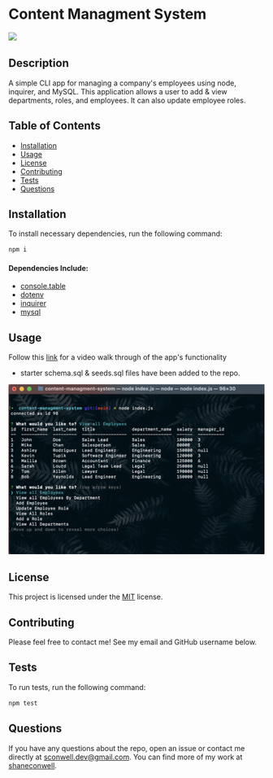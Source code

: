 # Content Managment System
  

  <a href="https://opensource.org/licenses/MIT" alt="License">
        <img src="https://img.shields.io/badge/license-MIT-brightgreen" /></a>
  
  ## Description
  A simple CLI app for managing a company's employees using node, inquirer, and MySQL. 
  This application allows a user to add & view departments, roles, and employees. It can also update employee roles.

  ## Table of Contents
  - [Installation](#installation)
  - [Usage](#usage)
  - [License](#license)
  - [Contributing](#Contributing)
  - [Tests](Test)
  - [Questions](Questions)

  ## Installation
  To install necessary dependencies, run the following command:

``` md
npm i
```

#### Dependencies Include:
- [console.table](https://www.npmjs.com/package/console.table)
- [dotenv](https://www.npmjs.com/package/dotenv)
- [inquirer](https://www.npmjs.com/package/inquirer)
- [mysql](https://www.npmjs.com/package/mysql)

## Usage
Follow this [link](https://drive.google.com/file/d/1C5wPheQhwkCMbgoZbY2UhrvqV6bbV-UF/view?usp=sharing) for a video walk through of the app's functionality 

- starter schema.sql & seeds.sql files have been added to the repo.

![preview image of the Content Managment System](images/cms-screenshot.png)
## License
This project is licensed under the [MIT](https://opensource.org/licenses/MIT) license.

## Contributing
Please feel free to contact me! See my email and GitHub username below.

## Tests
To run tests, run the following command:

``` md
npm test
```
## Questions
If you have any questions about the repo, open an issue or contact me directly at <sconwell.dev@gmail.com>. You can find more of my work at [shaneconwell](https://github.com/shaneconwell).

